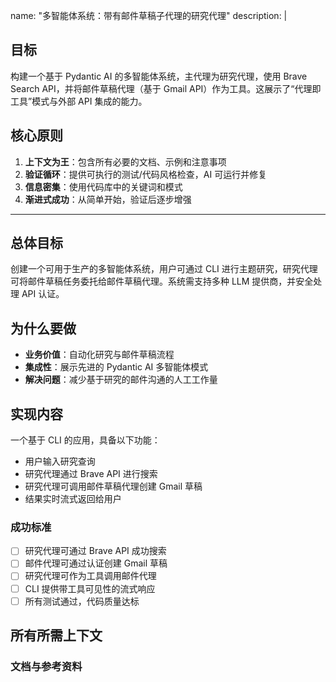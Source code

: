 name: "多智能体系统：带有邮件草稿子代理的研究代理"
description: |

## 目标
构建一个基于 Pydantic AI 的多智能体系统，主代理为研究代理，使用 Brave Search API，并将邮件草稿代理（基于 Gmail API）作为工具。这展示了“代理即工具”模式与外部 API 集成的能力。

## 核心原则
1. **上下文为王**：包含所有必要的文档、示例和注意事项
2. **验证循环**：提供可执行的测试/代码风格检查，AI 可运行并修复
3. **信息密集**：使用代码库中的关键词和模式
4. **渐进式成功**：从简单开始，验证后逐步增强

---

## 总体目标
创建一个可用于生产的多智能体系统，用户可通过 CLI 进行主题研究，研究代理可将邮件草稿任务委托给邮件草稿代理。系统需支持多种 LLM 提供商，并安全处理 API 认证。

## 为什么要做
- **业务价值**：自动化研究与邮件草稿流程
- **集成性**：展示先进的 Pydantic AI 多智能体模式
- **解决问题**：减少基于研究的邮件沟通的人工工作量

## 实现内容
一个基于 CLI 的应用，具备以下功能：
- 用户输入研究查询
- 研究代理通过 Brave API 进行搜索
- 研究代理可调用邮件草稿代理创建 Gmail 草稿
- 结果实时流式返回给用户

### 成功标准
- [ ] 研究代理可通过 Brave API 成功搜索
- [ ] 邮件代理可通过认证创建 Gmail 草稿
- [ ] 研究代理可作为工具调用邮件代理
- [ ] CLI 提供带工具可见性的流式响应
- [ ] 所有测试通过，代码质量达标

## 所有所需上下文

### 文档与参考资料